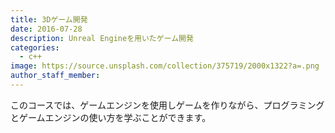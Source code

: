 ```yaml
---
title: 3Dゲーム開発
date: 2016-07-28
description: Unreal Engineを用いたゲーム開発
categories:
  - c++
image: https://source.unsplash.com/collection/375719/2000x1322?a=.png
author_staff_member: 
---
```


このコースでは、ゲームエンジンを使用しゲームを作りながら、プログラミングとゲームエンジンの使い方を学ぶことができます。

